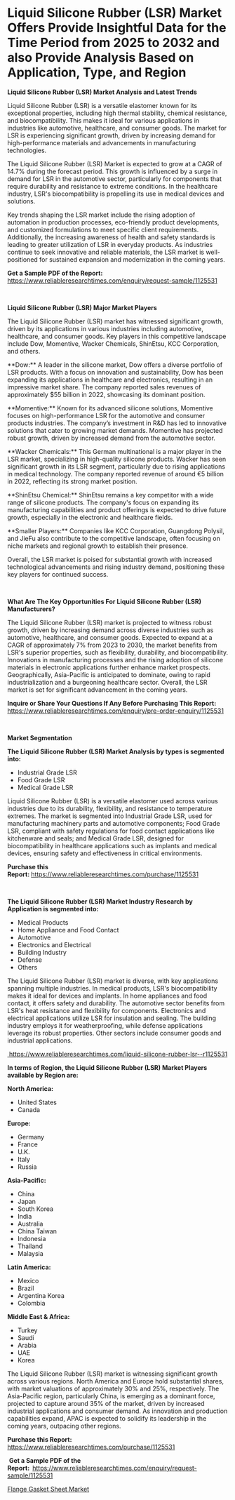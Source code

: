 <p><h1>Liquid Silicone Rubber (LSR) Market Offers Provide Insightful Data for the Time Period from 2025 to 2032 and also Provide Analysis Based on Application, Type, and Region</h1></p><p><strong>Liquid Silicone Rubber (LSR) Market Analysis and Latest Trends</strong></p>
<p><p>Liquid Silicone Rubber (LSR) is a versatile elastomer known for its exceptional properties, including high thermal stability, chemical resistance, and biocompatibility. This makes it ideal for various applications in industries like automotive, healthcare, and consumer goods. The market for LSR is experiencing significant growth, driven by increasing demand for high-performance materials and advancements in manufacturing technologies.</p><p>The Liquid Silicone Rubber (LSR) Market is expected to grow at a CAGR of 14.7% during the forecast period. This growth is influenced by a surge in demand for LSR in the automotive sector, particularly for components that require durability and resistance to extreme conditions. In the healthcare industry, LSR's biocompatibility is propelling its use in medical devices and solutions.</p><p>Key trends shaping the LSR market include the rising adoption of automation in production processes, eco-friendly product developments, and customized formulations to meet specific client requirements. Additionally, the increasing awareness of health and safety standards is leading to greater utilization of LSR in everyday products. As industries continue to seek innovative and reliable materials, the LSR market is well-positioned for sustained expansion and modernization in the coming years.</p></p>
<p><strong>Get a Sample PDF of the Report:&nbsp;</strong> <a href="https://www.reliableresearchtimes.com/enquiry/request-sample/1125531?utm_campaign=2123&utm_medium=2&utm_source=Github&utm_content=ia&utm_term=05022025&utm_id=liquid-silicone-rubber-lsr">https://www.reliableresearchtimes.com/enquiry/request-sample/1125531</a></p>
<p>&nbsp;</p>
<p><strong>Liquid Silicone Rubber (LSR) Major Market Players</strong></p>
<p><p>The Liquid Silicone Rubber (LSR) market has witnessed significant growth, driven by its applications in various industries including automotive, healthcare, and consumer goods. Key players in this competitive landscape include Dow, Momentive, Wacker Chemicals, ShinEtsu, KCC Corporation, and others.</p><p>**Dow:** A leader in the silicone market, Dow offers a diverse portfolio of LSR products. With a focus on innovation and sustainability, Dow has been expanding its applications in healthcare and electronics, resulting in an impressive market share. The company reported sales revenues of approximately $55 billion in 2022, showcasing its dominant position.</p><p>**Momentive:** Known for its advanced silicone solutions, Momentive focuses on high-performance LSR for the automotive and consumer products industries. The company’s investment in R&D has led to innovative solutions that cater to growing market demands. Momentive has projected robust growth, driven by increased demand from the automotive sector.</p><p>**Wacker Chemicals:** This German multinational is a major player in the LSR market, specializing in high-quality silicone products. Wacker has seen significant growth in its LSR segment, particularly due to rising applications in medical technology. The company reported revenue of around €5 billion in 2022, reflecting its strong market position.</p><p>**ShinEtsu Chemical:** ShinEtsu remains a key competitor with a wide range of silicone products. The company's focus on expanding its manufacturing capabilities and product offerings is expected to drive future growth, especially in the electronic and healthcare fields. </p><p>**Smaller Players:** Companies like KCC Corporation, Guangdong Polysil, and JieFu also contribute to the competitive landscape, often focusing on niche markets and regional growth to establish their presence.</p><p>Overall, the LSR market is poised for substantial growth with increased technological advancements and rising industry demand, positioning these key players for continued success.</p></p>
<p>&nbsp;</p>
<p><strong>What Are The Key Opportunities For Liquid Silicone Rubber (LSR) Manufacturers?</strong></p>
<p><p>The Liquid Silicone Rubber (LSR) market is projected to witness robust growth, driven by increasing demand across diverse industries such as automotive, healthcare, and consumer goods. Expected to expand at a CAGR of approximately 7% from 2023 to 2030, the market benefits from LSR's superior properties, such as flexibility, durability, and biocompatibility. Innovations in manufacturing processes and the rising adoption of silicone materials in electronic applications further enhance market prospects. Geographically, Asia-Pacific is anticipated to dominate, owing to rapid industrialization and a burgeoning healthcare sector. Overall, the LSR market is set for significant advancement in the coming years.</p></p>
<p><strong>Inquire or Share Your Questions If Any Before Purchasing This Report:</strong> <a href="https://www.reliableresearchtimes.com/enquiry/pre-order-enquiry/1125531?utm_campaign=2123&utm_medium=2&utm_source=Github&utm_content=ia&utm_term=05022025&utm_id=liquid-silicone-rubber-lsr">https://www.reliableresearchtimes.com/enquiry/pre-order-enquiry/1125531</a></p>
<p>&nbsp;</p>
<p><strong>Market Segmentation</strong></p>
<p><strong>The Liquid Silicone Rubber (LSR) Market Analysis by types is segmented into:</strong></p>
<p><ul><li>Industrial Grade LSR</li><li>Food Grade LSR</li><li>Medical Grade LSR</li></ul></p>
<p><p>Liquid Silicone Rubber (LSR) is a versatile elastomer used across various industries due to its durability, flexibility, and resistance to temperature extremes. The market is segmented into Industrial Grade LSR, used for manufacturing machinery parts and automotive components; Food Grade LSR, compliant with safety regulations for food contact applications like kitchenware and seals; and Medical Grade LSR, designed for biocompatibility in healthcare applications such as implants and medical devices, ensuring safety and effectiveness in critical environments.</p></p>
<p><strong>Purchase this Report:&nbsp;</strong><a href="https://www.reliableresearchtimes.com/purchase/1125531?utm_campaign=2123&utm_medium=2&utm_source=Github&utm_content=ia&utm_term=05022025&utm_id=liquid-silicone-rubber-lsr">https://www.reliableresearchtimes.com/purchase/1125531</a></p>
<p>&nbsp;</p>
<p><strong>The Liquid Silicone Rubber (LSR) Market Industry Research by Application is segmented into:</strong></p>
<p><ul><li>Medical Products</li><li>Home Appliance and Food Contact</li><li>Automotive</li><li>Electronics and Electrical</li><li>Building Industry</li><li>Defense</li><li>Others</li></ul></p>
<p><p>The Liquid Silicone Rubber (LSR) market is diverse, with key applications spanning multiple industries. In medical products, LSR's biocompatibility makes it ideal for devices and implants. In home appliances and food contact, it offers safety and durability. The automotive sector benefits from LSR's heat resistance and flexibility for components. Electronics and electrical applications utilize LSR for insulation and sealing. The building industry employs it for weatherproofing, while defense applications leverage its robust properties. Other sectors include consumer goods and industrial applications.</p></p>
<p><a href="https://www.reliableresearchtimes.com/liquid-silicone-rubber-lsr--r1125531?utm_campaign=2123&utm_medium=2&utm_source=Github&utm_content=ia&utm_term=05022025&utm_id=liquid-silicone-rubber-lsr">&nbsp;https://www.reliableresearchtimes.com/liquid-silicone-rubber-lsr--r1125531</a></p>
<p><strong>In terms of Region, the Liquid Silicone Rubber (LSR) Market Players available by Region are:</strong></p>
<p>
    <p> <strong> North America: </strong>
        <ul>
            <li>United States</li>
            <li>Canada</li>
        </ul>
        </p> 
    <p> <strong> Europe: </strong>
        <ul>
            <li>Germany</li>
            <li>France</li>
            <li>U.K.</li>
            <li>Italy</li>
            <li>Russia</li>
        </ul>
        </p> 
    <p> <strong> Asia-Pacific: </strong>
        <ul>
            <li>China</li>
            <li>Japan</li>
            <li>South Korea</li>
            <li>India</li>
            <li>Australia</li>
            <li>China Taiwan</li>
            <li>Indonesia</li>
            <li>Thailand</li>
            <li>Malaysia</li>
        </ul>
        </p> 
    <p> <strong> Latin America: </strong>
        <ul>
            <li>Mexico</li>
            <li>Brazil</li>
            <li>Argentina Korea</li>
            <li>Colombia</li>
        </ul>
        </p> 
    <p> <strong> Middle East & Africa: </strong>
        <ul>
            <li>Turkey</li>
            <li>Saudi</li>
            <li>Arabia</li>
            <li>UAE</li>
            <li>Korea</li>
        </ul>
    </p>
    </p>
<p><p>The Liquid Silicone Rubber (LSR) market is witnessing significant growth across various regions. North America and Europe hold substantial shares, with market valuations of approximately 30% and 25%, respectively. The Asia-Pacific region, particularly China, is emerging as a dominant force, projected to capture around 35% of the market, driven by increased industrial applications and consumer demand. As innovation and production capabilities expand, APAC is expected to solidify its leadership in the coming years, outpacing other regions.</p></p>
<p><strong>Purchase this Report: </strong><a href="https://www.reliableresearchtimes.com/purchase/1125531?utm_campaign=2123&utm_medium=2&utm_source=Github&utm_content=ia&utm_term=05022025&utm_id=liquid-silicone-rubber-lsr">https://www.reliableresearchtimes.com/purchase/1125531</a></p>
<p>&nbsp;<strong>Get a Sample PDF of the Report:&nbsp;&nbsp;</strong><a href="https://www.reliableresearchtimes.com/enquiry/request-sample/1125531?utm_campaign=2123&utm_medium=2&utm_source=Github&utm_content=ia&utm_term=05022025&utm_id=liquid-silicone-rubber-lsr">https://www.reliableresearchtimes.com/enquiry/request-sample/1125531</a></p>
<p><strong></strong></p>
<p><p><a href="https://github.com/mcfred89/Market-Research-Report-List-1/blob/main/flange-gasket-sheet-market.md?utm_campaign=2123&utm_medium=2&utm_source=Github&utm_content=ia&utm_term=05022025&utm_id=liquid-silicone-rubber-lsr">Flange Gasket Sheet Market</a></p></p>